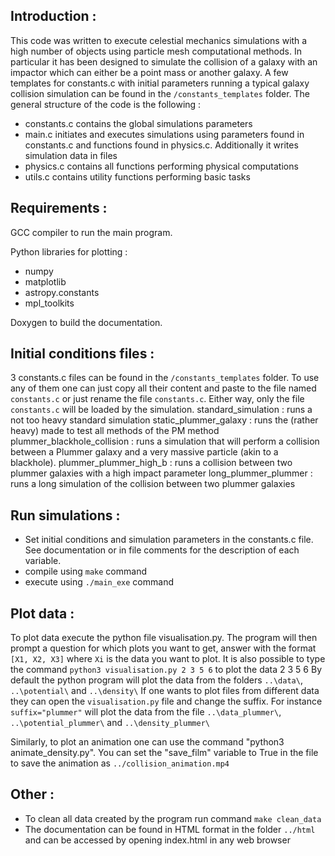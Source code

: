 ## Introduction :

This code was written to execute celestial mechanics simulations with a high number of objects using particle mesh computational methods.
In particular it has been designed to simulate the collision of a galaxy with an impactor which can either be a point mass or another galaxy.
A few templates for constants.c with initial parameters running a typical galaxy collision simulation can be found in the ```/constants_templates``` folder.
The general structure of the code is the following :
- constants.c contains the global simulations parameters
- main.c initiates and executes simulations using parameters found in constants.c and functions found in physics.c. Additionally it writes simulation data in files
- physics.c contains all functions performing physical computations
- utils.c contains utility functions performing basic tasks


## Requirements :

GCC compiler to run the main program.

Python libraries for plotting :
- numpy
- matplotlib
- astropy.constants
- mpl_toolkits

Doxygen to build the documentation.


## Initial conditions files :

3 constants.c files can be found in the ```/constants_templates``` folder.
To use any of them one can just copy all their content and paste to the file named ```constants.c``` or just rename the file ```constants.c```. Either way, only the file ```constants.c``` will be loaded by the simulation.
standard_simulation : runs a not too heavy standard simulation
static_plummer_galaxy : runs the (rather heavy) made to test all methods of the PM method
plummer_blackhole_collision : runs a simulation that will perform a collision between a Plummer galaxy and a very massive particle (akin to a blackhole).
plummer_plummer_high_b : runs a collision between two plummer galaxies with a high impact parameter
long_plummer_plummer : runs a long simulation of the collision between two plummer galaxies
## Run simulations :


- Set initial conditions and simulation parameters in the constants.c file. See documentation or in file comments for the description of each variable.
- compile using ```make``` command
- execute using ```./main_exe``` command


## Plot data :

To plot data execute the python file visualisation.py.
The program will then prompt a question for which plots you want to get, answer with the format ```[X1, X2, X3]``` where ```Xi``` is the data you want to plot.
It is also possible to type the command ```python3 visualisation.py 2 3 5 6``` to plot the data 2 3 5 6
By default the python program will plot the data from the folders ```..\data\```, ```..\potential\```  and ```..\density\```
If one wants to plot files from different data they can open the ```visualisation.py``` file and change the suffix. For instance ```suffix="plummer"``` will plot the data from the file ```..\data_plummer\```, ```..\potential_plummer\```  and ```..\density_plummer\```

Similarly, to plot an animation one can use the command "python3 animate_density.py". You can set the "save_film" variable to True in the file to save the animation as ```../collision_animation.mp4```


## Other :

- To clean all data created by the program run command ```make clean_data```
- The documentation can be found in HTML format in the folder ```../html``` and can be accessed by opening index.html in any web browser
